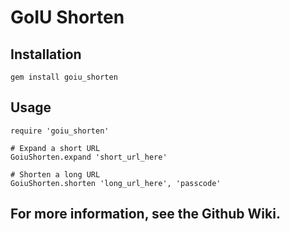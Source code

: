 # GoIU Shorten

## Installation

	gem install goiu_shorten
	
## Usage

	require 'goiu_shorten'
	
	# Expand a short URL
	GoiuShorten.expand 'short_url_here'
	
	# Shorten a long URL
	GoiuShorten.shorten 'long_url_here', 'passcode'
	
## For more information, see the Github Wiki.